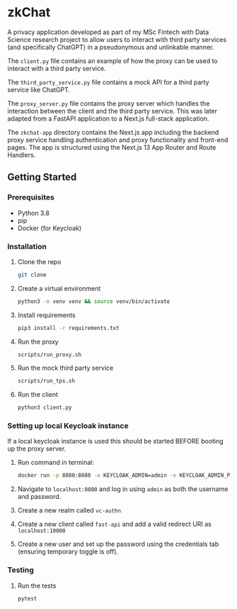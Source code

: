 # zkChat

A privacy application developed as part of my MSc Fintech with Data Science research project to allow users to interact with third party services (and specifically ChatGPT) in a pseudonymous and unlinkable manner.

The `client.py` file contains an example of how the proxy can be used to interact with a third party service.

The `third_party_service.py` file contains a mock API for a third party service like ChatGPT.

The `proxy_server.py` file contains the proxy server which handles the interaction between the client and the third party service. This was later adapted from a FastAPI application to a Next.js full-stack application.

The `zkchat-app` directory contains the Next.js app including the backend proxy service handling authentication and proxy functionality and front-end pages. The app is structured using the Next.js 13 App Router and Route Handlers.

## Getting Started

### Prerequisites

- Python 3.8
- pip
- Docker (for Keycloak)

### Installation

1. Clone the repo
   ```sh
   git clone
    ```
3. Create a virtual environment
    ```sh
    python3 -m venv venv && source venv/bin/activate
    ```
2. Install requirements
    ```sh
    pip3 install -r requirements.txt
    ```
3. Run the proxy
    ```sh
    scripts/run_proxy.sh
    ```

4. Run the mock third party service
    ```sh
    scripts/run_tps.sh
    ```

5. Run the client
    ```sh
    python3 client.py
    ```

### Setting up local Keycloak instance

If a local keycloak instance is used this should be started BEFORE booting up the proxy server.

1. Run command in terminal:
    ```sh
    docker run -p 8080:8080 -e KEYCLOAK_ADMIN=admin -e KEYCLOAK_ADMIN_PASSWORD=admin quay.io/keycloak/keycloak:22.0.1 start-dev
    ```

2. Navigate to `localhost:8080` and log in using `admin` as both the username and password.

3. Create a new realm called `vc-authn`

4. Create a new client called `fast-api` and add a valid redirect URI as `localhost:10000`

5. Create a new user and set up the password using the credentials tab (ensuring temporary toggle is off).

### Testing

1. Run the tests
    ```sh
    pytest
    ```